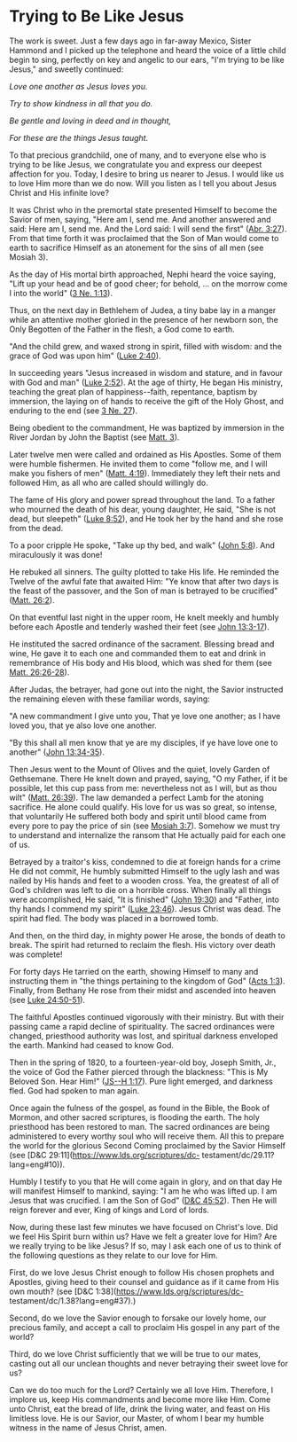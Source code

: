 # Trying to Be Like Jesus

The work is sweet. Just a few days ago in far-away Mexico, Sister Hammond and
I picked up the telephone and heard the voice of a little child begin to sing,
perfectly on key and angelic to our ears, "I'm trying to be like Jesus," and
sweetly continued:

_Love one another as Jesus loves you._

_Try to show kindness in all that you do._

_Be gentle and loving in deed and in thought,_

_For these are the things Jesus taught._

To that precious grandchild, one of many, and to everyone else who is trying
to be like Jesus, we congratulate you and express our deepest affection for
you. Today, I desire to bring us nearer to Jesus. I would like us to love Him
more than we do now. Will you listen as I tell you about Jesus Christ and His
infinite love?

It was Christ who in the premortal state presented Himself to become the
Savior of men, saying, "Here am I, send me. And another answered and said:
Here am I, send me. And the Lord said: I will send the first" ([Abr.
3:27](https://www.lds.org/scriptures/pgp/abr/3.27?lang=eng#26)). From that
time forth it was proclaimed that the Son of Man would come to earth to
sacrifice Himself as an atonement for the sins of all men (see Mosiah 3).

As the day of His mortal birth approached, Nephi heard the voice saying, "Lift
up your head and be of good cheer; for behold, ... on the morrow come I into the
world" ([3 Ne.
1:13](https://www.lds.org/scriptures/bofm/3-ne/1.13?lang=eng#12)).

Thus, on the next day in Bethlehem of Judea, a tiny babe lay in a manger while
an attentive mother gloried in the presence of her newborn son, the Only
Begotten of the Father in the flesh, a God come to earth.

"And the child grew, and waxed strong in spirit, filled with wisdom: and the
grace of God was upon him" ([Luke
2:40](https://www.lds.org/scriptures/nt/luke/2.40?lang=eng#39)).

In succeeding years "Jesus increased in wisdom and stature, and in favour with
God and man" ([Luke
2:52](https://www.lds.org/scriptures/nt/luke/2.52?lang=eng#51)). At the age of
thirty, He began His ministry, teaching the great plan of happiness--faith,
repentance, baptism by immersion, the laying on of hands to receive the gift
of the Holy Ghost, and enduring to the end (see [3 Ne.
27](https://www.lds.org/scriptures/bofm/3-ne/27.title?lang=eng)).

Being obedient to the commandment, He was baptized by immersion in the River
Jordan by John the Baptist (see [Matt.
3](https://www.lds.org/scriptures/nt/matt/3.title?lang=eng)).

Later twelve men were called and ordained as His Apostles. Some of them were
humble fishermen. He invited them to come "follow me, and I will make you
fishers of men" ([Matt.
4:19](https://www.lds.org/scriptures/nt/matt/4.19?lang=eng#18)). Immediately
they left their nets and followed Him, as all who are called should willingly
do.

The fame of His glory and power spread throughout the land. To a father who
mourned the death of his dear, young daughter, He said, "She is not dead, but
sleepeth" ([Luke
8:52](https://www.lds.org/scriptures/nt/luke/8.52?lang=eng#51)), and He took
her by the hand and she rose from the dead.

To a poor cripple He spoke, "Take up thy bed, and walk" ([John
5:8](https://www.lds.org/scriptures/nt/john/5.8?lang=eng#7)). And miraculously
it was done!

He rebuked all sinners. The guilty plotted to take His life. He reminded the
Twelve of the awful fate that awaited Him: "Ye know that after two days is the
feast of the passover, and the Son of man is betrayed to be crucified" ([Matt.
26:2](https://www.lds.org/scriptures/nt/matt/26.2?lang=eng#1)).

On that eventful last night in the upper room, He knelt meekly and humbly
before each Apostle and tenderly washed their feet (see [John
13:3-17](https://www.lds.org/scriptures/nt/john/13.3-17?lang=eng#2)).

He instituted the sacred ordinance of the sacrament. Blessing bread and wine,
He gave it to each one and commanded them to eat and drink in remembrance of
His body and His blood, which was shed for them (see [Matt.
26:26-28](https://www.lds.org/scriptures/nt/matt/26.26-28?lang=eng#25)).

After Judas, the betrayer, had gone out into the night, the Savior instructed
the remaining eleven with these familiar words, saying:

"A new commandment I give unto you, That ye love one another; as I have loved
you, that ye also love one another.

"By this shall all men know that ye are my disciples, if ye have love one to
another" ([John
13:34-35](https://www.lds.org/scriptures/nt/john/13.34-35?lang=eng#33)).

Then Jesus went to the Mount of Olives and the quiet, lovely Garden of
Gethsemane. There He knelt down and prayed, saying, "O my Father, if it be
possible, let this cup pass from me: nevertheless not as I will, but as thou
wilt" ([Matt.
26:39](https://www.lds.org/scriptures/nt/matt/26.39?lang=eng#38)). The law
demanded a perfect Lamb for the atoning sacrifice. He alone could qualify. His
love for us was so great, so intense, that voluntarily He suffered both body
and spirit until blood came from every pore to pay the price of sin (see
[Mosiah 3:7](https://www.lds.org/scriptures/bofm/mosiah/3.7?lang=eng#6)).
Somehow we must try to understand and internalize the ransom that He actually
paid for each one of us.

Betrayed by a traitor's kiss, condemned to die at foreign hands for a crime He
did not commit, He humbly submitted Himself to the ugly lash and was nailed by
His hands and feet to a wooden cross. Yea, the greatest of all of God's
children was left to die on a horrible cross. When finally all things were
accomplished, He said, "It is finished" ([John
19:30](https://www.lds.org/scriptures/nt/john/19.30?lang=eng#29)) and "Father,
into thy hands I commend my spirit" ([Luke
23:46](https://www.lds.org/scriptures/nt/luke/23.46?lang=eng#45)). Jesus
Christ was dead. The spirit had fled. The body was placed in a borrowed tomb.

And then, on the third day, in mighty power He arose, the bonds of death to
break. The spirit had returned to reclaim the flesh. His victory over death
was complete!

For forty days He tarried on the earth, showing Himself to many and
instructing them in "the things pertaining to the kingdom of God" ([Acts
1:3](https://www.lds.org/scriptures/nt/acts/1.3?lang=eng#2)). Finally, from
Bethany He rose from their midst and ascended into heaven (see [Luke
24:50-51](https://www.lds.org/scriptures/nt/luke/24.50-51?lang=eng#49)).

The faithful Apostles continued vigorously with their ministry. But with their
passing came a rapid decline of spirituality. The sacred ordinances were
changed, priesthood authority was lost, and spiritual darkness enveloped the
earth. Mankind had ceased to know God.

Then in the spring of 1820, to a fourteen-year-old boy, Joseph Smith, Jr., the
voice of God the Father pierced through the blackness: "This is My Beloved
Son. Hear Him!" ([JS--H
1:17](https://www.lds.org/scriptures/pgp/js-h/1.17?lang=eng#16)). Pure light
emerged, and darkness fled. God had spoken to man again.

Once again the fulness of the gospel, as found in the Bible, the Book of
Mormon, and other sacred scriptures, is flooding the earth. The holy
priesthood has been restored to man. The sacred ordinances are being
administered to every worthy soul who will receive them. All this to prepare
the world for the glorious Second Coming proclaimed by the Savior Himself (see
[D&amp;C 29:11](https://www.lds.org/scriptures/dc-
testament/dc/29.11?lang=eng#10)).

Humbly I testify to you that He will come again in glory, and on that day He
will manifest Himself to mankind, saying: "I am he who was lifted up. I am
Jesus that was crucified. I am the Son of God" ([D&amp;C
45:52](https://www.lds.org/scriptures/dc-testament/dc/45.52?lang=eng#51)).
Then He will reign forever and ever, King of kings and Lord of lords.

Now, during these last few minutes we have focused on Christ's love. Did we
feel His Spirit burn within us? Have we felt a greater love for Him? Are we
really trying to be like Jesus? If so, may I ask each one of us to think of
the following questions as they relate to our love for Him.

First, do we love Jesus Christ enough to follow His chosen prophets and
Apostles, giving heed to their counsel and guidance as if it came from His own
mouth? (see [D&amp;C 1:38](https://www.lds.org/scriptures/dc-
testament/dc/1.38?lang=eng#37).)

Second, do we love the Savior enough to forsake our lovely home, our precious
family, and accept a call to proclaim His gospel in any part of the world?

Third, do we love Christ sufficiently that we will be true to our mates,
casting out all our unclean thoughts and never betraying their sweet love for
us?

Can we do too much for the Lord? Certainly we all love Him. Therefore, I
implore us, keep His commandments and become more like Him. Come unto Christ,
eat the bread of life, drink the living water, and feast on His limitless
love. He is our Savior, our Master, of whom I bear my humble witness in the
name of Jesus Christ, amen.

